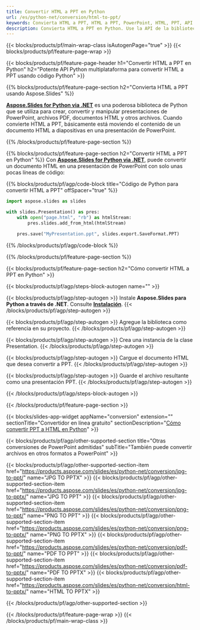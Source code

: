 ```yaml
---
title: Convertir HTML a PPT en Python
url: /es/python-net/conversion/html-to-ppt/
keywords: Convierta HTML a PPT, HTML a PPT, PowerPoint, HTML, PPT, API de Python, biblioteca de Python
description: Convierta HTML a PPT en Python. Use la API de la biblioteca de Python para convertir HTML a PowerPoint
---
```


{{< blocks/products/pf/main-wrap-class isAutogenPage="true" >}}
{{< blocks/products/pf/feature-page-wrap >}}

{{< blocks/products/pf/feature-page-header h1="Convertir HTML a PPT en Python" h2="Potente API Python multiplataforma para convertir HTML a PPT usando código Python" >}}

{{% blocks/products/pf/feature-page-section h2="Convierta HTML a PPT usando Aspose.Slides" %}}

[**Aspose.Slides for Python via .NET**](https://products.aspose.com/slides/es/python-net/) es una poderosa biblioteca de Python que se utiliza para crear, convertir y manipular presentaciones de PowerPoint, archivos PDF, documentos HTML y otros archivos. Cuando convierte HTML a PPT, básicamente está moviendo el contenido de un documento HTML a diapositivas en una presentación de PowerPoint.

{{% /blocks/products/pf/feature-page-section %}}


{{% blocks/products/pf/feature-page-section  h2="Convertir HTML a PPT en Python" %}}
Con [**Aspose.Slides for Python via .NET**](https://products.aspose.com/slides/es/python-net/), puede convertir un documento HTML en una presentación de PowerPoint con solo unas pocas líneas de código:

{{% blocks/products/pf/agp/code-block title="Código de Python para convertir HTML a PPT" offSpacer="true" %}}
```py
import aspose.slides as slides

with slides.Presentation() as pres:
    with open("page.html", "rb") as htmlStream:
        pres.slides.add_from_html(htmlStream)

    pres.save("MyPresentation.ppt", slides.export.SaveFormat.PPT)
```
{{% /blocks/products/pf/agp/code-block %}}

{{% /blocks/products/pf/feature-page-section %}}




{{< blocks/products/pf/feature-page-section  h2="Cómo convertir HTML a PPT en Python" >}}


{{< blocks/products/pf/agp/steps-block-autogen name="" >}}


{{< blocks/products/pf/agp/step-autogen >}}
Instale **Aspose.Slides para Python a través de .NET**. Consulte [**Instalación**](https://docs.aspose.com/slides/python-net/installation/).
{{< /blocks/products/pf/agp/step-autogen >}}

{{< blocks/products/pf/agp/step-autogen >}}
Agregue la biblioteca como referencia en su proyecto.
{{< /blocks/products/pf/agp/step-autogen >}}

{{< blocks/products/pf/agp/step-autogen >}}
Crea una instancia de la clase Presentation.
{{< /blocks/products/pf/agp/step-autogen >}}

{{< blocks/products/pf/agp/step-autogen >}}
Cargue el documento HTML que desea convertir a PPT.
{{< /blocks/products/pf/agp/step-autogen >}}

{{< blocks/products/pf/agp/step-autogen >}}
Guarde el archivo resultante como una presentación PPT.
{{< /blocks/products/pf/agp/step-autogen >}}


{{< /blocks/products/pf/agp/steps-block-autogen >}}


{{< /blocks/products/pf/feature-page-section >}}




{{< blocks/slides-app-widget  appName="conversion" extension="" sectionTitle="Convertidor en línea gratuito" sectionDescription="[Cómo convertir PPT a HTML en Python](https://products.aspose.com/slides/es/python-net/conversion/ppt-to-html/)" >}}

{{< blocks/products/pf/agp/other-supported-section title="Otras conversiones de PowerPoint admitidas" subTitle="También puede convertir archivos en otros formatos a PowerPoint" >}}

{{< blocks/products/pf/agp/other-supported-section-item href="https://products.aspose.com/slides/es/python-net/conversion/jpg-to-ppt/" name="JPG TO PPTX" >}}
{{< blocks/products/pf/agp/other-supported-section-item href="https://products.aspose.com/slides/es/python-net/conversion/jpg-to-pptx/" name="JPG TO PPT" >}}
{{< blocks/products/pf/agp/other-supported-section-item href="https://products.aspose.com/slides/es/python-net/conversion/png-to-ppt/" name="PNG TO PPT" >}}
{{< blocks/products/pf/agp/other-supported-section-item href="https://products.aspose.com/slides/es/python-net/conversion/png-to-pptx/" name="PNG TO PPTX" >}}
{{< blocks/products/pf/agp/other-supported-section-item href="https://products.aspose.com/slides/es/python-net/conversion/pdf-to-ppt/" name="PDF TO PPT" >}}
{{< blocks/products/pf/agp/other-supported-section-item href="https://products.aspose.com/slides/es/python-net/conversion/pdf-to-pptx/" name="PDF TO PPTX" >}}
{{< blocks/products/pf/agp/other-supported-section-item href="https://products.aspose.com/slides/es/python-net/conversion/html-to-pptx/" name="HTML TO PPTX" >}}


{{< /blocks/products/pf/agp/other-supported-section >}}

{{< /blocks/products/pf/feature-page-wrap >}}
{{< /blocks/products/pf/main-wrap-class >}}